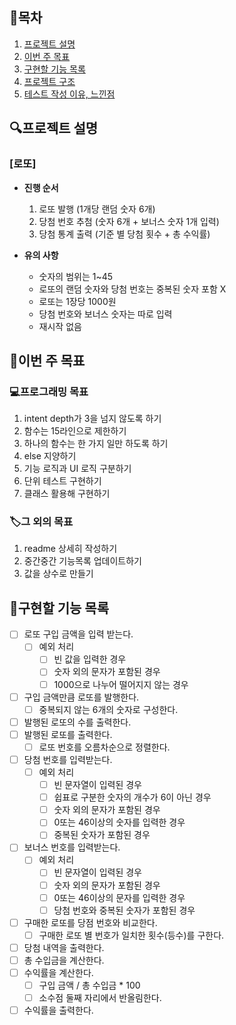 ## 📝목차

1. [프로젝트 설명](#프로젝트-설명)
2. [이번 주 목표](#이번-주-목표)
3. [구현할 기능 목록](#구현할-기능-목록)
4. [프로젝트 구조](#)
5. [테스트 작성 이유, 느낀점](#)

## 🔍프로젝트 설명

### [로또]

- **진행 순서**

  1. 로또 발행 (1개당 랜덤 숫자 6개)
  2. 당첨 번호 추첨 (숫자 6개 + 보너스 숫자 1개 입력)
  3. 당첨 통계 출력 (기준 별 당첨 횟수 + 총 수익률)

- **유의 사항**
  - 숫자의 범위는 1~45
  - 로또의 랜덤 숫자와 당첨 번호는 중복된 숫자 포함 X
  - 로또는 1장당 1000원
  - 당첨 번호와 보너스 숫자는 따로 입력
  - 재시작 없음

## 🎯이번 주 목표

### 💻프로그래밍 목표

1. intent depth가 3을 넘지 않도록 하기
2. 함수는 15라인으로 제한하기
3. 하나의 함수는 한 가지 일만 하도록 하기
4. else 지양하기
5. 기능 로직과 UI 로직 구분하기
6. 단위 테스트 구현하기
7. 클래스 활용해 구현하기

### 🏷️그 외의 목표

1. readme 상세히 작성하기
2. 중간중간 기능목록 업데이트하기
3. 값을 상수로 만들기

## 📑구현할 기능 목록

- [ ] 로또 구입 금액을 입력 받는다.
  - [ ] 예외 처리
    - [ ] 빈 값을 입력한 경우
    - [ ] 숫자 외의 문자가 포함된 경우
    - [ ] 1000으로 나누어 떨어지지 않는 경우
- [ ] 구입 금액만큼 로또를 발행한다.
  - [ ] 중복되지 않는 6개의 숫자로 구성한다.
- [ ] 발행된 로또의 수를 출력한다.
- [ ] 발행된 로또를 출력한다.
  - [ ] 로또 번호를 오름차순으로 정렬한다.
- [ ] 당첨 번호를 입력받는다.
  - [ ] 예외 처리
    - [ ] 빈 문자열이 입력된 경우
    - [ ] 쉽표로 구분한 숫자의 개수가 6이 아닌 경우
    - [ ] 숫자 외의 문자가 포함된 경우
    - [ ] 0또는 46이상의 숫자를 입력한 경우
    - [ ] 중복된 숫자가 포함된 경우
- [ ] 보너스 번호를 입력받는다.
  - [ ] 예외 처리
    - [ ] 빈 문자열이 입력된 경우
    - [ ] 숫자 외의 문자가 포함된 경우
    - [ ] 0또는 46이상의 문자를 입력한 경우
    - [ ] 당첨 번호와 중복된 숫자가 포함된 경우
- [ ] 구매한 로또를 당점 번호와 비교한다.
  - [ ] 구매한 로또 별 번호가 일치한 횟수(등수)를 구한다.
- [ ] 당첨 내역을 출력한다.
- [ ] 총 수입금을 계산한다.
- [ ] 수익률을 계산한다.
  - [ ] 구입 금액 / 총 수입금 \* 100
  - [ ] 소수점 둘째 자리에서 반올림한다.
- [ ] 수익률을 출력한다.
